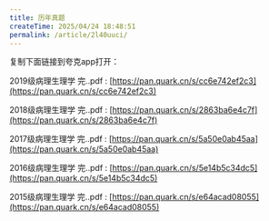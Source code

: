 ```yaml
---
title: 历年真题
createTime: 2025/04/24 18:48:51
permalink: /article/2l40uuci/
---
```

复制下面链接到夸克app打开：

2019级病理生理学 完..pdf : [https://pan.quark.cn/s/cc6e742ef2c3](https://pan.quark.cn/s/cc6e742ef2c3)

2018级病理生理学 完..pdf : [https://pan.quark.cn/s/2863ba6e4c7f](https://pan.quark.cn/s/2863ba6e4c7f)

2017级病理生理学 完..pdf : [https://pan.quark.cn/s/5a50e0ab45aa](https://pan.quark.cn/s/5a50e0ab45aa)

2016级病理生理学 完..pdf : [https://pan.quark.cn/s/5e14b5c34dc5](https://pan.quark.cn/s/5e14b5c34dc5)

2015级病理生理学 完..pdf : [https://pan.quark.cn/s/e64acad08055](https://pan.quark.cn/s/e64acad08055)
